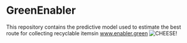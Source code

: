 # GreenEnabler
This repository contains the predictive model used to estimate the best route for collecting recyclable itemsin www.enabler.green
![CHEESE!](https://iili.io/stwcml.png)
